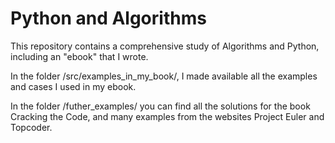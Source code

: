 Python and Algorithms
======================

This repository contains a comprehensive study of Algorithms and Python, including an "ebook" that I wrote. 


In the folder /src/examples_in_my_book/, I made available all the examples and cases I used in my ebook. 


In the folder /futher_examples/ you can find all the solutions for the book Cracking the Code, and many examples from the websites Project Euler and Topcoder.
